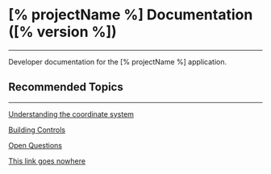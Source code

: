 [% projectName %] Documentation ([% version %])
==============================================================================
---

Developer documentation for the [% projectName %] application.

## Recommended Topics

------------------------------------------------------------------------------
[Understanding the coordinate system](understanding_the_coordinate_system.html)

[Building Controls](BuildingControls.html)

[Open Questions](open_questions.html)

[This link goes nowhere](non_existent_file.html)
